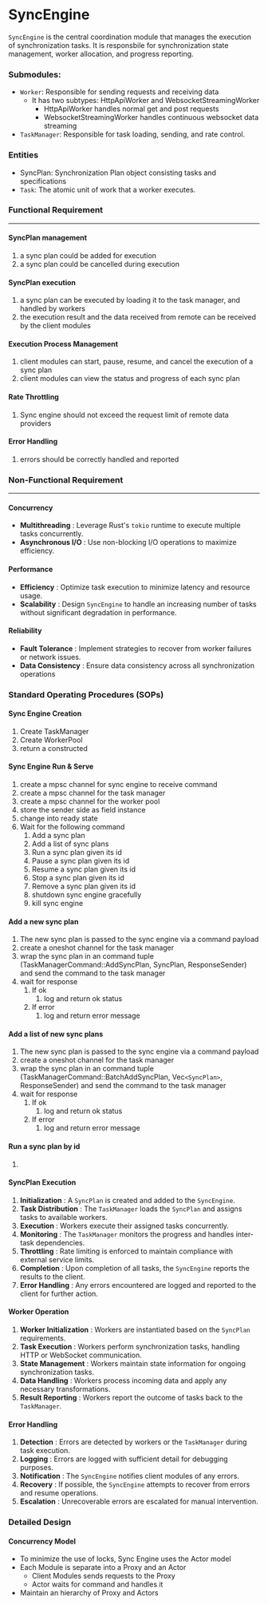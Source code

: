 # SyncEngine

`SyncEngine` is the central coordination module that manages the execution of synchronization tasks. It is responsbile for synchronization state management, worker allocation, and progress reporting.

### Submodules:

- `Worker`: Responsible for sending requests and receiving data
  - It has two subtypes: HttpApiWorker and WebsocketStreamingWorker
    - HttpApiWorker handles normal get and post requests
    - WebsocketStreamingWorker handles continuous websocket data streaming
- `TaskManager`: Responsible for task loading, sending, and rate control.

### Entities

- SyncPlan: Synchronization Plan object consisting tasks and specifications
- `Task`: The atomic unit of work that a worker executes.

### Functional Requirement

---

#### SyncPlan management

1. a sync plan could be added for execution
2. a sync plan could be cancelled during execution

#### SyncPlan execution

1. a sync plan can be executed by loading it to the task manager, and handled by workers
2. the execution result and the data received from remote can be received by the client modules

#### Execution Process Management

1. client modules can start, pause, resume, and cancel the execution of a sync plan
2. client modules can view the status and progress of each sync plan

#### Rate Throttling

1. Sync engine should not exceed the request limit of remote data providers

#### Error Handling

1. errors should be correctly handled and reported

### Non-Functional Requirement

---

#### Concurrency

* **Multithreading** : Leverage Rust's `tokio` runtime to execute multiple tasks concurrently.
* **Asynchronous I/O** : Use non-blocking I/O operations to maximize efficiency.

#### Performance

* **Efficiency** : Optimize task execution to minimize latency and resource usage.
* **Scalability** : Design `SyncEngine` to handle an increasing number of tasks without significant degradation in performance.

#### Reliability

* **Fault Tolerance** : Implement strategies to recover from worker failures or network issues.
* **Data Consistency** : Ensure data consistency across all synchronization operations

### Standard Operating Procedures (SOPs)

#### Sync Engine Creation

1. Create TaskManager
2. Create WorkerPool
3. return a constructed

#### Sync Engine Run & Serve

1. create a mpsc channel for sync engine to receive command
2. create a mpsc channel for the task manager
3. create a mpsc channel for the worker pool
4. store the sender side as field instance
5. change into ready state
6. Wait for the following command
   1. Add a sync plan
   2. Add a list of sync plans
   3. Run a sync plan given its id
   4. Pause a sync plan given its id
   5. Resume a sync plan given its id
   6. Stop a sync plan given its id
   7. Remove a sync plan given its id
   8. shutdown sync engine gracefully
   9. kill sync engine

#### Add a new sync plan

1. The new sync plan is passed to the sync engine via a command payload
2. create a oneshot channel for the task manager
3. wrap the sync plan in an command tuple (TaskManagerCommand::AddSyncPlan, SyncPlan, ResponseSender) and send the command to the task manager
4. wait for response
   1. If ok
      1. log and return ok status
   2. If error
      1. log and return error message

#### Add a list of new sync plans

1. The new sync plan is passed to the sync engine via a command payload
2. create a oneshot channel for the task manager
3. wrap the sync plan in an command tuple (TaskManagerCommand::BatchAddSyncPlan, Vec`<SyncPlan>`, ResponseSender) and send the command to the task manager
4. wait for response
   1. If ok
      1. log and return ok status
   2. If error
      1. log and return error message

#### Run a sync plan by id

1. 

#### SyncPlan Execution

1. **Initialization** : A `SyncPlan` is created and added to the `SyncEngine`.
2. **Task Distribution** : The `TaskManager` loads the `SyncPlan` and assigns tasks to available workers.
3. **Execution** : Workers execute their assigned tasks concurrently.
4. **Monitoring** : The `TaskManager` monitors the progress and handles inter-task dependencies.
5. **Throttling** : Rate limiting is enforced to maintain compliance with external service limits.
6. **Completion** : Upon completion of all tasks, the `SyncEngine` reports the results to the client.
7. **Error Handling** : Any errors encountered are logged and reported to the client for further action.

#### Worker Operation

1. **Worker Initialization** : Workers are instantiated based on the `SyncPlan` requirements.
2. **Task Execution** : Workers perform synchronization tasks, handling HTTP or WebSocket communication.
3. **State Management** : Workers maintain state information for ongoing synchronization tasks.
4. **Data Handling** : Workers process incoming data and apply any necessary transformations.
5. **Result Reporting** : Workers report the outcome of tasks back to the `TaskManager`.

#### Error Handling

1. **Detection** : Errors are detected by workers or the `TaskManager` during task execution.
2. **Logging** : Errors are logged with sufficient detail for debugging purposes.
3. **Notification** : The `SyncEngine` notifies client modules of any errors.
4. **Recovery** : If possible, the `SyncEngine` attempts to recover from errors and resume operations.
5. **Escalation** : Unrecoverable errors are escalated for manual intervention.


### Detailed Design

#### Concurrency Model

* To minimize the use of locks, Sync Engine uses the Actor model
* Each Module is separate into a Proxy and an Actor
  * Client Modules sends requests to the Proxy
  * Actor waits for command and handles it
* Maintain an hierarchy of Proxy and Actors
